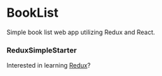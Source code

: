 # BookList

Simple book list web app utilizing Redux and React. 







### ReduxSimpleStarter

Interested in learning [Redux](https://www.udemy.com/react-redux/)?


